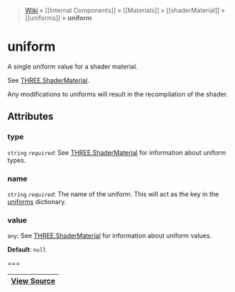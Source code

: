> [Wiki](Home) » [[Internal Components]] » [[Materials]] » [[shaderMaterial]] » [[uniforms]] » **uniform**

# uniform

A single uniform value for a shader material.

See [THREE.ShaderMaterial](http://threejs.org/docs/#Reference/Materials/ShaderMaterial).

Any modifications to uniforms will result in the recompilation of the shader.

## Attributes

### type
``` string ``` *``` required ```*: See [THREE.ShaderMaterial](http://threejs.org/docs/#Reference/Materials/ShaderMaterial) for information about uniform types.

### name
``` string ``` *``` required ```*: The name of the uniform. This will act as the key in the [uniforms](http://threejs.org/docs/#Reference/Materials/ShaderMaterial.uniforms) dictionary.

### value
``` any ```: See [THREE.ShaderMaterial](http://threejs.org/docs/#Reference/Materials/ShaderMaterial) for information about uniform values.

**Default**: `null`

===

|**[View Source](../blob/master/src/lib/descriptors/Material/UniformDescriptor.js)**|
 ---|
